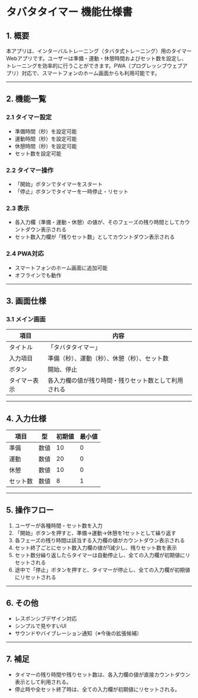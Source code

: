 # タバタタイマー 機能仕様書

## 1. 概要

本アプリは、インターバルトレーニング（タバタ式トレーニング）用のタイマーWebアプリです。ユーザーは準備・運動・休憩時間およびセット数を設定し、トレーニングを効率的に行うことができます。PWA（プログレッシブウェブアプリ）対応で、スマートフォンのホーム画面からも利用可能です。

---

## 2. 機能一覧

### 2.1 タイマー設定

- 準備時間（秒）を設定可能
- 運動時間（秒）を設定可能
- 休憩時間（秒）を設定可能
- セット数を設定可能

### 2.2 タイマー操作

- 「開始」ボタンでタイマーをスタート
- 「停止」ボタンでタイマーを一時停止・リセット

### 2.3 表示

- 各入力欄（準備・運動・休憩）の値が、そのフェーズの残り時間としてカウントダウン表示される
- セット数入力欄が「残りセット数」としてカウントダウン表示される

### 2.4 PWA対応

- スマートフォンのホーム画面に追加可能
- オフラインでも動作

---

## 3. 画面仕様

### 3.1 メイン画面

| 項目         | 内容                                      |
|--------------|-------------------------------------------|
| タイトル     | 「タバタタイマー」                        |
| 入力項目     | 準備（秒）、運動（秒）、休憩（秒）、セット数 |
| ボタン       | 開始、停止                                |
| タイマー表示 | 各入力欄の値が残り時間・残りセット数として利用される |

---

## 4. 入力仕様

| 項目         | 型     | 初期値 | 最小値 |
|--------------|--------|--------|--------|
| 準備         | 数値   | 10     | 0      |
| 運動         | 数値   | 20     | 0      |
| 休憩         | 数値   | 10     | 0      |
| セット数     | 数値   | 8      | 1      |

---

## 5. 操作フロー

1. ユーザーが各種時間・セット数を入力
2. 「開始」ボタンを押すと、準備→運動→休憩を1セットとして繰り返す
3. 各フェーズの残り時間は該当する入力欄の値がカウントダウン表示される
4. セット終了ごとにセット数入力欄の値が1減少し、残りセット数を表示
5. セット数分繰り返したらタイマーは自動停止し、全ての入力欄が初期値にリセットされる
6. 途中で「停止」ボタンを押すと、タイマーが停止し、全ての入力欄が初期値にリセットされる

---

## 6. その他

- レスポンシブデザイン対応
- シンプルで見やすいUI
- サウンドやバイブレーション通知（※今後の拡張候補）

---

## 7. 補足

- タイマーの残り時間や残りセット数は、各入力欄の値が直接カウントダウン表示として利用される。
- 停止時や全セット終了時は、全ての入力欄が初期値にリセットされる。 